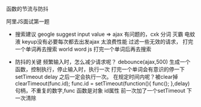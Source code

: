 函数的节流与防抖

阿里JS面试第一题
- 搜索建议
   geogle suggest
   input value => ajax
   有问题的，cxk 
   分词  灭霸  电蚊液
   keyup没有必要每次都去出发ajax   太浪费性能  过滤一些无效的请求，
   打完一个单词再去搜索
   world word js 打完一个单词后再去搜索


- 防抖的关键
  频繁输入时，怎么减少请求呢？
  debounce(ajax,500)  生成一个函数，控制执行，停止输入时，执行一次  打完一个单词会有意识的停一下
  setTimeout delay 之后一定会执行一次。
  在规定时间内呢？被clear掉
  clearTimeout(func.id);
  func.id = setTimeout(function(){
        func();
  },delay)
  句柄，不重复的数字,func 函数是对象 id属性 前一次加了一个setTimeout  下一次清除